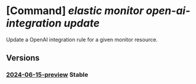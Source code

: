 # [Command] _elastic monitor open-ai-integration update_

Update a OpenAI integration rule for a given monitor resource.

## Versions

### [2024-06-15-preview](/Resources/mgmt-plane/L3N1YnNjcmlwdGlvbnMve30vcmVzb3VyY2Vncm91cHMve30vcHJvdmlkZXJzL21pY3Jvc29mdC5lbGFzdGljL21vbml0b3JzL3t9L29wZW5haWludGVncmF0aW9ucy97fQ==/2024-06-15-preview.xml) **Stable**

<!-- mgmt-plane /subscriptions/{}/resourcegroups/{}/providers/microsoft.elastic/monitors/{}/openaiintegrations/{} 2024-06-15-preview -->
